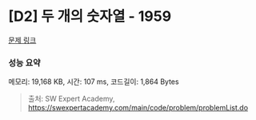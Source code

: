 # [D2] 두 개의 숫자열 - 1959 

[문제 링크](https://swexpertacademy.com/main/code/problem/problemDetail.do?contestProbId=AV5PpoFaAS4DFAUq) 

### 성능 요약

메모리: 19,168 KB, 시간: 107 ms, 코드길이: 1,864 Bytes



> 출처: SW Expert Academy, https://swexpertacademy.com/main/code/problem/problemList.do